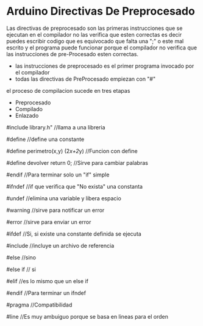 # Arduino Directivas De Preprocesado

Las directivas de preprocesado son las primeras instrucciones que se ejecutan en el compilador no las verifica que esten correctas es decir puedes escribir codigo que es equivocado que falta una ";" o este mal escrito y el programa puede funcionar porque el compilador no verifica que las instrucciones de pre-Procesado esten correctas.

* las instrucciones de preprocesado es el primer programa invocado por el compilador
* todas las directivas de PreProcesado empiezan con "#" 

el proceso de compilacion sucede en tres etapas

* Preprocesado
* Compilado
* Enlazado

#include library.h" //llama a una libreria

#define //define una constante 

#define perimetro(x,y) (2*x+2*y) //Funcion con define


#define devolver return 0; //Sirve para cambiar palabras

#endif //Para terminar solo un "if" simple

#ifndef //if que verifica que "No exista" una constanta

#undef //elimina una variable y libera espacio

#warning //sirve para notificar un error

#error //sirve para enviar un error

#ifdef //Si, si existe una constante definida se ejecuta

#include //incluye un archivo de referencia 

#else //sino

#else if // si

#elif //es lo mismo que un else if 

#endif //Para terminar un ifndef

#pragma //Compatibilidad

#line //Es muy ambuiguo porque se basa en lineas para el orden
